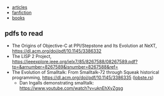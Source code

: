 - [articles](./articles)
- [fanfiction](./fanfiction)
- [books](./books)

## pdfs to read

- The Origins of Objective-C at PPI/Stepstone and Its Evolution at NeXT, https://dl.acm.org/doi/pdf/10.1145/3386332
- The LISP 2 Project, https://ieeexplore.ieee.org/ielx7/85/8267588/08267589.pdf?tp=&arnumber=8267589&isnumber=8267588&ref=
- The Evolution of Smalltalk: From Smalltalk-72 through Squeak historical programming, https://dl.acm.org/doi/pdf/10.1145/3386335 ([lobste.rs](https://lobste.rs/s/pcgpqe/evolution_smalltalk_from_smalltalk_72))
  - Dan Ingalls demonstrating smalltalk: https://www.youtube.com/watch?v=uknEhXyZgsg
